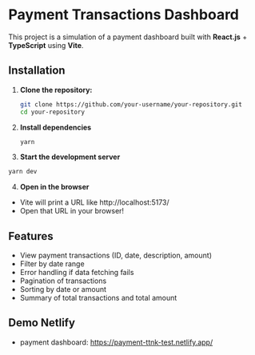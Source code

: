 # Payment Transactions Dashboard

This project is a simulation of a payment dashboard built with **React.js** + **TypeScript** using **Vite**.

## Installation

1. **Clone the repository:**

   ```bash
   git clone https://github.com/your-username/your-repository.git
   cd your-repository
   ```

2. **Install dependencies**

   ```bash
   yarn
   ```

3. **Start the development server**

```bash
yarn dev
```

4. **Open in the browser**

- Vite will print a URL like http://localhost:5173/
- Open that URL in your browser!

## Features

- View payment transactions (ID, date, description, amount)
- Filter by date range
- Error handling if data fetching fails
- Pagination of transactions
- Sorting by date or amount
- Summary of total transactions and total amount

## Demo Netlify

- payment dashboard: https://payment-ttnk-test.netlify.app/
